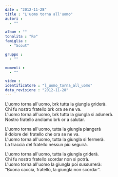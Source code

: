 ```yaml
---
date : "2012-11-28"
title : "L'uomo torna all'uomo"
autori : 
  - ""

album : ""
tonalita : "Re"
famiglia : 
  - "Scout"

gruppo : 
  - ""

momenti : 
  - ""

video : 
identificatore : "l_uomo_torna_all_uomo"
data_revisione : "2012-11-28"
---
```

  
  
L'uomo torna all'uomo, brk tutta la giungla griderà.   
Chi fu nostro fratello brk ora se ne va.  
L'uomo torna all'uomo, brk tutta la giungla si adunerà.  
Nostro fratello andiamo brk or a salutar.    
  
  
  
L'uomo torna all'uomo, tutta la giungla piangerà  
il dolore del fratello che ora se ne va.  
L'uomo torna all'uomo, tutta la giungla si fermerà.  
La traccia del fratello nessun più seguirà.  
  
  
L'uomo torna all'uomo, tutta la giungla griderà.  
Chi fu nostro fratello scordar non si potrà.  
L'uomo torna all'uomo la giungla poi sussurrerà:  
“Buona caccia, fratello, la giungla non scordar”.   
  

